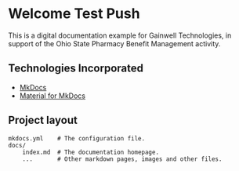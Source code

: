 # Welcome Test Push

This is a digital documentation example for Gainwell Technologies, in support of the Ohio State Pharmacy Benefit Management activity.

## Technologies Incorporated

* [MkDocs](https://www.mkdocs.org/)
* [Material for MkDocs](https://squidfunk.github.io/mkdocs-material/)

## Project layout

    mkdocs.yml    # The configuration file.
    docs/
        index.md  # The documentation homepage.
        ...       # Other markdown pages, images and other files.
